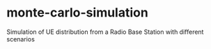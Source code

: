# monte-carlo-simulation
Simulation of UE distribution from a Radio Base Station with different scenarios
